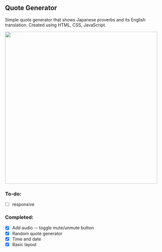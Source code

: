 ## Quote Generator
Simple quote generator that shows Japanese proverbs and its English translation.
Created using HTML, CSS, JavaScript.

<img src="https://user-images.githubusercontent.com/66881641/85179040-d0abe500-b277-11ea-9bc2-c4d02ac7bd0b.PNG" width="500">

### To-do:
- [ ] responsive⠀⠀⠀⠀⠀⠀
### Completed:
- [x] Add audio -- toggle mute/unmute button
- [x] Random quote generator
- [x] Time and date
- [x] Basic layout
